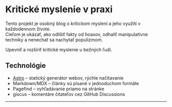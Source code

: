 # Kritické myslenie v praxi

Tento projekt je osobný blog o kritickom myslení a jeho využití v každodennom živote.  
Cieľom je ukázať, ako odlíšiť fakty od hoaxov, odhaliť manipulatívne techniky a nenechať sa nachytať populizmom.

Upevniť a rozšíriť kritické myslenie u bežných ľudí.

## Technológie
- [Astro](https://astro.build/) – statický generátor webov, rýchle načítavanie
- Markdown/MDX – články sú písané v jednoduchom formáte
- Pagefind – vyhľadávanie priamo na stránke
- giscus – komentáre čitateľov cez GitHub Discussions
<hr/>
